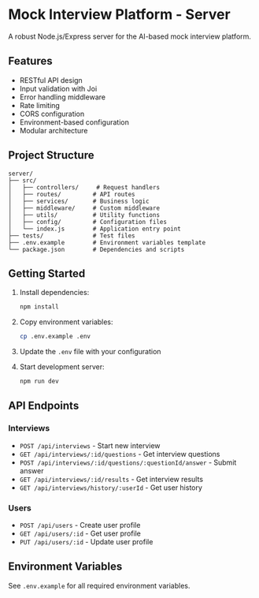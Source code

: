# Mock Interview Platform - Server

A robust Node.js/Express server for the AI-based mock interview platform.

## Features

- RESTful API design
- Input validation with Joi
- Error handling middleware
- Rate limiting
- CORS configuration
- Environment-based configuration
- Modular architecture

## Project Structure

```
server/
├── src/
│   ├── controllers/     # Request handlers
│   ├── routes/         # API routes
│   ├── services/       # Business logic
│   ├── middleware/     # Custom middleware
│   ├── utils/          # Utility functions
│   ├── config/         # Configuration files
│   └── index.js        # Application entry point
├── tests/              # Test files
├── .env.example        # Environment variables template
└── package.json        # Dependencies and scripts
```

## Getting Started

1. Install dependencies:
   ```bash
   npm install
   ```

2. Copy environment variables:
   ```bash
   cp .env.example .env
   ```

3. Update the `.env` file with your configuration

4. Start development server:
   ```bash
   npm run dev
   ```

## API Endpoints

### Interviews
- `POST /api/interviews` - Start new interview
- `GET /api/interviews/:id/questions` - Get interview questions
- `POST /api/interviews/:id/questions/:questionId/answer` - Submit answer
- `GET /api/interviews/:id/results` - Get interview results
- `GET /api/interviews/history/:userId` - Get user history

### Users
- `POST /api/users` - Create user profile
- `GET /api/users/:id` - Get user profile
- `PUT /api/users/:id` - Update user profile

## Environment Variables

See `.env.example` for all required environment variables.